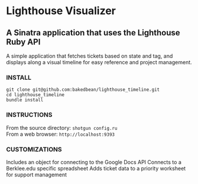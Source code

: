 Lighthouse Visualizer
====================

A Sinatra application that uses the Lighthouse Ruby API
-------------------------------------------------------

A simple application that fetches tickets based on state and tag, and displays along a visual timeline for easy reference and project management.

### INSTALL
`git clone git@github.com:bakedbean/lighthouse_timeline.git`  
`cd lighthouse_timeline`  
`bundle install`

### INSTRUCTIONS

From the source directory: `shotgun config.ru`  
From a web browser: `http://localhost:9393`

### CUSTOMIZATIONS

Includes an object for connecting to the Google Docs API
Connects to a Berklee.edu specific spreadsheet
Adds ticket data to a priority worksheet for support management
